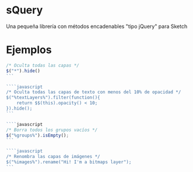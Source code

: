 # sQuery
Una pequeña librería con métodos encadenables "tipo jQuery" para Sketch

# Ejemplos

````javascript
/* Oculta todas las capas */
$("*").hide()
```

````javascript
/* Oculta todas las capas de texto con menos del 10% de opacidad */
$("%textLayers%").filter(function(){
    return $$(this).opacity() < 10;
}).hide();
```

````javascript
/* Borra todos los grupos vacíos */
$("%groups%").isEmpty();
```

````javascript
/* Renombra las capas de imágenes */
$("%images%").rename("Hi! I'm a bitmaps layer");
```

